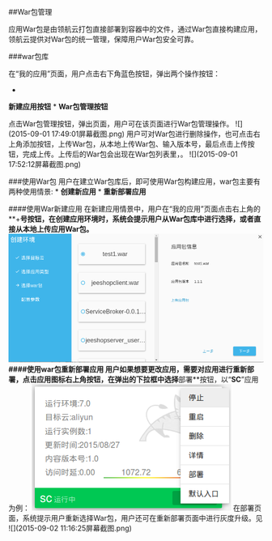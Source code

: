 ##War包管理

应用War包是由领航云打包直接部署到容器中的文件，通过War包直接构建应用，领航云提供对War包的统一管理，保障用户War包安全可靠。

###war包库

在“我的应用”页面，用户点击右下角蓝色按钮，弹出两个操作按钮：

* 
**新建应用按钮**
* 
**War包管理按钮**



点击War包管理按钮，弹出页面，用户可在该页面进行War包管理操作。
![](2015-09-01 17:49:01屏幕截图.png)
用户可对War包进行删除操作，也可点击右上角添加按钮，上传War包，从本地上传War包、输入版本号，最后点击上传按钮，完成上传。上传后的War包会出现在War包列表里，。
![](2015-09-01 17:52:12屏幕截图.png)

###使用War包
用户在建立War包库后，即可使用War包构建应用，war包主要有两种使用情景:
* 
**创建新应用**
* 
**重新部署应用**

####使用War新建应用
在新建应用情景中，用户在“我的应用”页面点击右上角的**+**号按钮，在创建应用环境时，系统会提示用户从War包库中进行选择，或者直接从本地上传应用War包。
![](5.png)
####使用war包重新部署应用
用户如果想要更改应用，需要对应用进行重新部署，点击应用图标右上角按钮，在弹出的下拉框中选择**部署**按钮，以“**SC**”应用为例：
![](9.png)
在部署页面，系统提示用户重新选择War包，用户还可在重新部署页面中进行灰度升级。见
![](2015-09-02 11:16:25屏幕截图.png)